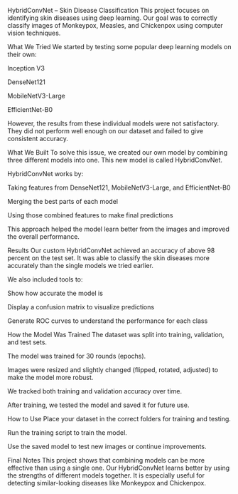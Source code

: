 HybridConvNet – Skin Disease Classification
This project focuses on identifying skin diseases using deep learning. Our goal was to correctly classify images of Monkeypox, Measles, and Chickenpox using computer vision techniques.

What We Tried
We started by testing some popular deep learning models on their own:

Inception V3

DenseNet121

MobileNetV3-Large

EfficientNet-B0

However, the results from these individual models were not satisfactory. They did not perform well enough on our dataset and failed to give consistent accuracy.

What We Built
To solve this issue, we created our own model by combining three different models into one. This new model is called HybridConvNet.

HybridConvNet works by:

Taking features from DenseNet121, MobileNetV3-Large, and EfficientNet-B0

Merging the best parts of each model

Using those combined features to make final predictions

This approach helped the model learn better from the images and improved the overall performance.

Results
Our custom HybridConvNet achieved an accuracy of above 98 percent on the test set. It was able to classify the skin diseases more accurately than the single models we tried earlier.

We also included tools to:

Show how accurate the model is

Display a confusion matrix to visualize predictions

Generate ROC curves to understand the performance for each class

How the Model Was Trained
The dataset was split into training, validation, and test sets.

The model was trained for 30 rounds (epochs).

Images were resized and slightly changed (flipped, rotated, adjusted) to make the model more robust.

We tracked both training and validation accuracy over time.

After training, we tested the model and saved it for future use.

How to Use
Place your dataset in the correct folders for training and testing.

Run the training script to train the model.

Use the saved model to test new images or continue improvements.

Final Notes
This project shows that combining models can be more effective than using a single one. Our HybridConvNet learns better by using the strengths of different models together. It is especially useful for detecting similar-looking diseases like Monkeypox and Chickenpox.

